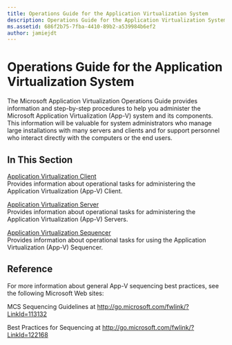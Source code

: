 ```yaml
---
title: Operations Guide for the Application Virtualization System
description: Operations Guide for the Application Virtualization System
ms.assetid: 686f2b75-7fba-4410-89b2-a539984b6ef2
author: jamiejdt
---
```


# Operations Guide for the Application Virtualization System


The Microsoft Application Virtualization Operations Guide provides information and step-by-step procedures to help you administer the Microsoft Application Virtualization (App-V) system and its components. This information will be valuable for system administrators who manage large installations with many servers and clients and for support personnel who interact directly with the computers or the end users.

## In This Section


<a href="" id="application-virtualization-client"></a>[Application Virtualization Client](application-virtualization-client.md)  
Provides information about operational tasks for administering the Application Virtualization (App-V) Client.

<a href="" id="application-virtualization-server"></a>[Application Virtualization Server](application-virtualization-server.md)  
Provides information about operational tasks for administering the Application Virtualization (App-V) Servers.

<a href="" id="application-virtualization-sequencer"></a>[Application Virtualization Sequencer](application-virtualization-sequencer.md)  
Provides information about operational tasks for using the Application Virtualization (App-V) Sequencer.

## Reference


For more information about general App-V sequencing best practices, see the following Microsoft Web sites:

MCS Sequencing Guidelines at <http://go.microsoft.com/fwlink/?LinkId=113132>

Best Practices for Sequencing at <http://go.microsoft.com/fwlink/?LinkId=122168>

 

 





